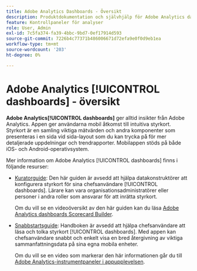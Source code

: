 ```yaml
---
title: Adobe Analytics Dashboards - Översikt
description: Produktdokumentation och självhjälp för Adobe Analytics dashboards
feature: Kontrollpaneler för analyser
role: User, Admin
exl-id: 7c5fa374-fa39-4bbc-9bd7-0ef17914d593
source-git-commit: 7226b4c77371b486006671d72efa9e0f0d9eb1ea
workflow-type: tm+mt
source-wordcount: '203'
ht-degree: 0%

---
```


# Adobe Analytics [!UICONTROL dashboards] - översikt

**Adobe Analytics[!UICONTROL dashboards]** ger alltid insikter från Adobe Analytics. Appen ger användarna mobil åtkomst till intuitiva styrkort. Styrkort är en samling viktiga mätvärden och andra komponenter som presenteras i en sida vid sida-layout som du kan trycka på för mer detaljerade uppdelningar och trendrapporter. Mobilappen stöds på både iOS- och Android-operativsystem.

Mer information om Adobe Analytics [!UICONTROL dashboards] finns i följande resurser:

* [Kuratorguide](/help/analyze/mobile-app/curator.md): Den här guiden är avsedd att hjälpa datakonstruktörer att konfigurera styrkort för sina chefsanvändare  [!UICONTROL dashboards]. Lärare kan vara organisationsadministratörer eller personer i andra roller som ansvarar för att inrätta styrkort.

   Om du vill se en videoöversikt av den här guiden kan du läsa [Adobe Analytics dashboards Scorecard Builder](https://experienceleague.adobe.com/docs/analytics-learn/tutorials/additional-tools/analytics-dashboards/adobe-analytics-dashboards-scorecard-builder.html).


* [Snabbstartsguide](/help/analyze/mobile-app/executive.md): Handboken är avsedd att hjälpa chefsanvändare att läsa och tolka styrkort  [!UICONTROL dashboards]. Med appen kan chefsanvändare snabbt och enkelt visa en bred återgivning av viktiga sammanfattningsdata på sina egna mobila enheter.

   Om du vill se en video som markerar den här informationen går du till [Adobe Analytics-instrumentpaneler i appupplevelsen](https://experienceleague.adobe.com/docs/analytics-learn/tutorials/additional-tools/analytics-dashboards/adobe-analytics-dashboards-in-app-experience.html).
